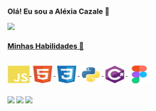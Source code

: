 
### Olá! Eu sou a Aléxia Cazale 👋
<div>
  <a href = "https://github.com/AlexiaCazale">
  <img height="200cm" src="https://github-readme-stats.vercel.app/api/top-langs/?username=AlexiaCazale&layout=donut&langs_count=5&theme=radical">
</div>


### Minhas Habilidades 👀
<div style="display: inline_block"><br>
  <img align="center" alt="Ale-js" height="40" width="50" src="https://raw.githubusercontent.com/devicons/devicon/master/icons/javascript/javascript-plain.svg">
  <img align="center" alt="Ale-HTML" height="40" width="50" src="https://raw.githubusercontent.com/devicons/devicon/master/icons/html5/html5-original.svg">
  <img align="center" alt="Ale-CSS" height="40" width="50" src="https://raw.githubusercontent.com/devicons/devicon/master/icons/css3/css3-original.svg">
  <img align="center" alt="Ale-Python" height="40" width="50" src="https://raw.githubusercontent.com/devicons/devicon/master/icons/python/python-original.svg">
  <img align="center" alt="Ale-Csharp" height="40" width="50" src="https://raw.githubusercontent.com/devicons/devicon/master/icons/csharp/csharp-original.svg">
  <img align="center" alt="Ale-figma" height="40" width="50" src="https://raw.githubusercontent.com/devicons/devicon/master/icons/figma/figma-original.svg">
  
</div>

 ##
 
<div> 
  <a href="https://instagram.com/alexiarc" target="_blank"><img src="https://img.shields.io/badge/-Instagram-%23E4405F?style=for-the-badge&logo=instagram&logoColor=white" target="_blank"></a> 
  <a href = "mailto:alexiacazale7@gmail.com"><img src="https://img.shields.io/badge/-Gmail-%23333?style=for-the-badge&logo=gmail&logoColor=white" target="_blank"></a>
  <a href="https://www.linkedin.com/in/aléxia-ravanelli-cazale-2215b0266/" target="_blank"><img src="https://img.shields.io/badge/-LinkedIn-%230077B5?style=for-the-badge&logo=linkedin&logoColor=white" target="_blank"></a> 
  
</div>
